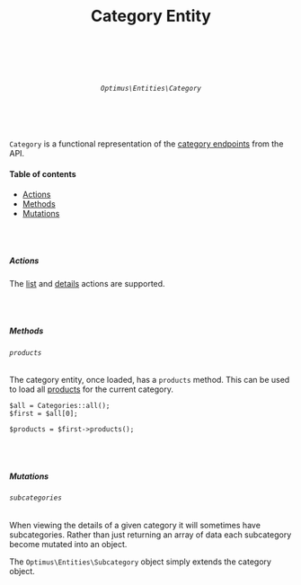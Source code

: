 <h1 align="center">
  <br />
  <br />
  Category Entity
  <br />
  <br />
  <br />
</h1>

<h6 align="center">
  <br />
  <code>Optimus\Entities\Category</code>
  <br />
  <br />
  <br />
  <br />
</h6>

`Category` is a functional representation of the [category endpoints](../../api/categories.md)
from the API.

#### Table of contents

* [Actions](#actions)
* [Methods](#methods)
* [Mutations](#mutations)

<br />
<br />

##### Actions

The [list](../actions/list.md) and [details](../actions/details.md) actions are supported.

<br />
<br />

##### Methods

###### `products`

The category entity, once loaded, has a `products` method. This can be used to load all [products](./products.md)
for the current category.

```
$all = Categories::all();
$first = $all[0];

$products = $first->products();
```

<br />
<br />

##### Mutations

###### `subcategories`

When viewing the details of a given category it will sometimes have subcategories.
Rather than just returning an array of data each subcategory become mutated into an object.

The `Optimus\Entities\Subcategory` object simply extends the category object.

<br />
<br />
